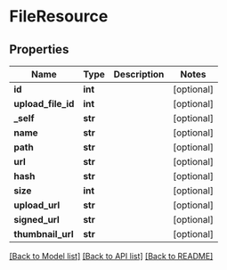 # FileResource

## Properties
Name | Type | Description | Notes
------------ | ------------- | ------------- | -------------
**id** | **int** |  | [optional] 
**upload_file_id** | **int** |  | [optional] 
**_self** | **str** |  | [optional] 
**name** | **str** |  | [optional] 
**path** | **str** |  | [optional] 
**url** | **str** |  | [optional] 
**hash** | **str** |  | [optional] 
**size** | **int** |  | [optional] 
**upload_url** | **str** |  | [optional] 
**signed_url** | **str** |  | [optional] 
**thumbnail_url** | **str** |  | [optional] 

[[Back to Model list]](../README.md#documentation-for-models) [[Back to API list]](../README.md#documentation-for-api-endpoints) [[Back to README]](../README.md)


